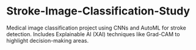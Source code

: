 # Stroke-Image-Classification-Study
Medical image classification project using CNNs and AutoML for stroke detection. Includes Explainable AI (XAI) techniques like Grad-CAM to highlight decision-making areas.
